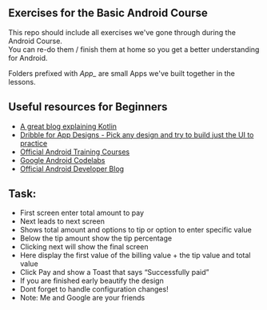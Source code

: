 ## Exercises for the Basic Android Course
This repo should include all exercises we've gone through during the Android Course.<br> 
You can re-do them / finish them at home so you get a better understanding for Android. 

Folders prefixed with *App_* are small Apps we've built together in the lessons.

## Useful resources for Beginners
- [A great blog explaining Kotlin](https://typealias.com/start/)
- [Dribble for App Designs - Pick any design and try to build just the UI to practice](https://dribbble.com/search/app)
- [Official Android Training Courses](https://developer.android.com/get-started/overview)
- [Google Android Codelabs](https://developer.android.com/get-started/codelabs)
- [Official Android Developer Blog](https://android-developers.googleblog.com/)



## Task:

- First screen enter total amount to pay
- Next leads to next screen
- Shows total amount and options to tip or option to enter specific value
- Below the tip amount show the tip percentage
- Clicking next will show the final screen
- Here display the first value of the billing value + the tip value and total value
- Click Pay and show a Toast that says “Successfully paid”
- If you are finished early beautify the design
- Dont forget to handle configuration changes!
- Note: Me and Google are your friends
